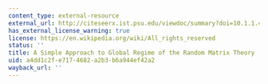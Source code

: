 ```yaml
---
content_type: external-resource
external_url: http://citeseerx.ist.psu.edu/viewdoc/summary?doi=10.1.1.41.1209
has_external_license_warning: true
license: https://en.wikipedia.org/wiki/All_rights_reserved
status: ''
title: A Simple Approach to Global Regime of the Random Matrix Theory
uid: a4dd1c2f-e717-4682-a2b3-b6a944ef42a2
wayback_url: ''
---
```

